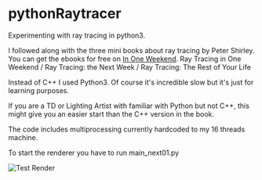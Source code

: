 # pythonRaytracer

Experimenting with ray tracing in python3.

I followed along with the three mini books about ray tracing by Peter Shirley.
You can get the ebooks for free on [In One Weekend](http://in1weekend.blogspot.com/).
Ray Tracing in One Weekend / Ray Tracing: the Next Week / Ray Tracing: The Rest of Your Life

Instead of C++ I used Python3. Of course it's incredible slow but it's just for learning purposes.

If you are a TD or Lighting Artist with familiar with Python but not C++, 
this might give you an easier start than the C++ version in the book.

The code includes multiprocessing currently hardcoded to my 16 threads machine.

To start the renderer you have to run main_next01.py

![Test Render](https://github.com/cinereal/pythonRaytracer/pdf3a.jpg)
